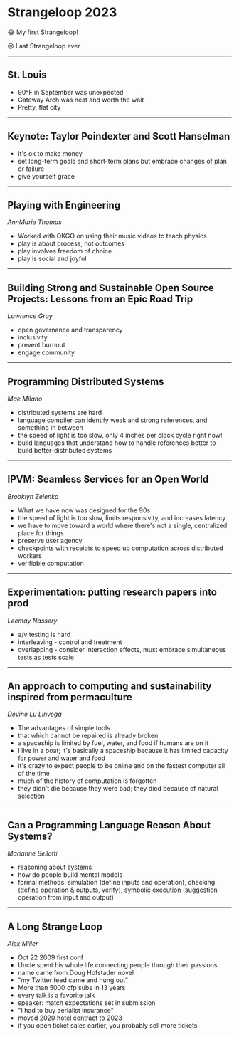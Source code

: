 # Strangeloop 2023

:joy: My first Strangeloop!

:cry: Last Strangeloop ever

---

## St. Louis

* 90°F in September was unexpected
* Gateway Arch was neat and worth the wait
* Pretty, flat city

---

## Keynote: Taylor Poindexter and Scott Hanselman

* it's ok to make money
* set long-term goals and short-term plans but embrace changes of plan or failure
* give yourself grace

---

## Playing with Engineering
_AnnMarie Thomas_

* Worked with OKGO on using their music videos to teach physics
* play is about process, not outcomes
* play involves freedom of choice
* play is social and joyful

---

## Building Strong and Sustainable Open Source Projects: Lessons from an Epic Road Trip
_Lawrence Gray_

* open governance and transparency
* inclusivity
* prevent burnout
* engage community

---

## Programming Distributed Systems
_Mae Milano_

* distributed systems are hard
* language compiler can identify weak and strong references, and something in between
* the speed of light is too slow, only 4 inches per clock cycle right now!
* build languages that understand how to handle references better to build better-distributed systems

---

## IPVM: Seamless Services for an Open World
_Brooklyn Zelenka_

* What we have now was designed for the 90s
* the speed of light is too slow, limits responsivity, and increases latency
* we have to move toward a world where there's not a single, centralized place for things
* preserve user agency 
* checkpoints with receipts to speed up computation across distributed workers
* verifiable computation

---

## Experimentation: putting research papers into prod
_Leemay Nassery_

* a/v testing is hard
* interleaving - control and treatment 
* overlapping - consider interaction effects, must embrace simultaneous tests as tests scale

---

## An approach to computing and sustainability inspired from permaculture
_Devine Lu Linvega_

* The advantages of simple tools
* that which cannot be repaired is already broken
* a spaceship is limited by fuel, water, and food if humans are on it
* I live in a boat; it's basically a spaceship because it has limited capacity for power and water and food
* it's crazy to expect people to be online and on the fastest computer all of the time
* much of the history of computation is forgotten
* they didn't die because they were bad; they died because of natural selection

---

## Can a Programming Language Reason About Systems?
_Marianne Bellotti_			

* reasoning about systems
* how do people build mental models
* formal methods: simulation (define inputs and operation), checking (define operation & outputs, verify), symbolic execution (suggestion operation from input and output)

---

## A Long Strange Loop
_Alex Miller_

* Oct 22 2009 first conf
* Uncle spent his whole life connecting people through their passions
* name came from Doug Hofstader novel
* "my Twitter feed came and hung out"
* More than 5000 cfp subs in 13 years 
* every talk is a favorite talk
* speaker: match expectations set in submission 
* "I had to buy aerialist insurance"
* moved 2020 hotel contract to 2023
* if you open ticket sales earlier, you probably sell more tickets 
